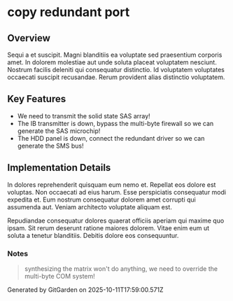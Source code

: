 # copy redundant port

## Overview
Sequi a et suscipit. Magni blanditiis ea voluptate sed praesentium corporis amet. In dolorem molestiae aut unde soluta placeat voluptatem nesciunt. Nostrum facilis deleniti qui consequatur distinctio. Id voluptatem voluptates occaecati suscipit recusandae. Rerum provident alias distinctio voluptatem.

## Key Features
- We need to transmit the solid state SAS array!
- The IB transmitter is down, bypass the multi-byte firewall so we can generate the SAS microchip!
- The HDD panel is down, connect the redundant driver so we can generate the SMS bus!

## Implementation Details
In dolores reprehenderit quisquam eum nemo et. Repellat eos dolore est voluptas. Non occaecati ad eius harum. Esse perspiciatis consequatur modi expedita et. Eum nostrum consequatur dolorem amet corrupti qui assumenda aut. Veniam architecto voluptate aliquam est.
 Repudiandae consequatur dolores quaerat officiis aperiam qui maxime quo ipsam. Sit rerum deserunt ratione maiores dolorem. Vitae enim eum ut soluta a tenetur blanditiis. Debitis dolore eos consequuntur.

### Notes
> synthesizing the matrix won't do anything, we need to override the multi-byte COM system!

Generated by GitGarden on 2025-10-11T17:59:00.571Z